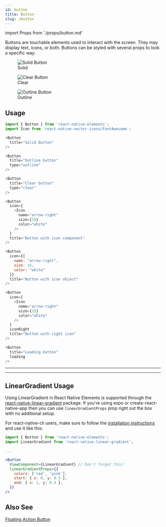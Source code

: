 ```yaml
---
id: button
title: Button
slug: /button
---
```


import Props from './props/button.md'

Buttons are touchable elements used to interact with the screen. They may
display text, icons, or both. Buttons can be styled with several props to look a
specific way.

<div className="component-preview component-preview--grid component-preview--grid-3">
  <figure>
    <img src="/img/button/button--solid.jpg" alt="Solid Button" />
    <figcaption>Solid</figcaption>
  </figure>
  <figure>
  <img src="/img/button/button--clear.jpg" alt="Clear Button" />
    <figcaption>Clear</figcaption>
  </figure>
  <figure>
  <img src="/img/button/button--outline.jpg" alt="Outline Button" />
    <figcaption>Outline</figcaption>
  </figure>
</div>

## Usage

```js
import { Button } from 'react-native-elements';
import Icon from 'react-native-vector-icons/FontAwesome';

<Button
  title="Solid Button"
/>

<Button
  title="Outline button"
  type="outline"
/>

<Button
  title="Clear button"
  type="clear"
/>

<Button
  icon={
    <Icon
      name="arrow-right"
      size={15}
      color="white"
    />
  }
  title="Button with icon component"
/>

<Button
  icon={{
    name: "arrow-right",
    size: 15,
    color: "white"
  }}
  title="Button with icon object"
/>

<Button
  icon={
    <Icon
      name="arrow-right"
      size={15}
      color="white"
    />
  }
  iconRight
  title="Button with right icon"
/>

<Button
  title="Loading button"
  loading
/>
```

---

<Props />

---

## LinearGradient Usage

Using LinearGradient in React Native Elements is supported through the
[react-native-linear-gradient](https://github.com/react-native-community/react-native-linear-gradient)
package. If you're using expo or create-react-native-app then you can use
`linearGradientProps` prop right out the box with no additional setup.

For react-native-cli users, make sure to follow the
[installation instructions](https://github.com/react-native-community/react-native-linear-gradient#add-it-to-your-project)
and use it like this:

```jsx
import { Button } from 'react-native-elements';
import LinearGradient from 'react-native-linear-gradient';

...

<Button
  ViewComponent={LinearGradient} // Don't forget this!
  linearGradientProps={{
    colors: ['red', 'pink'],
    start: { x: 0, y: 0.5 },
    end: { x: 1, y: 0.5 },
  }}
/>
```

## Also See

[Floating Action Button](https://reactnative.dev/docs/fab)
